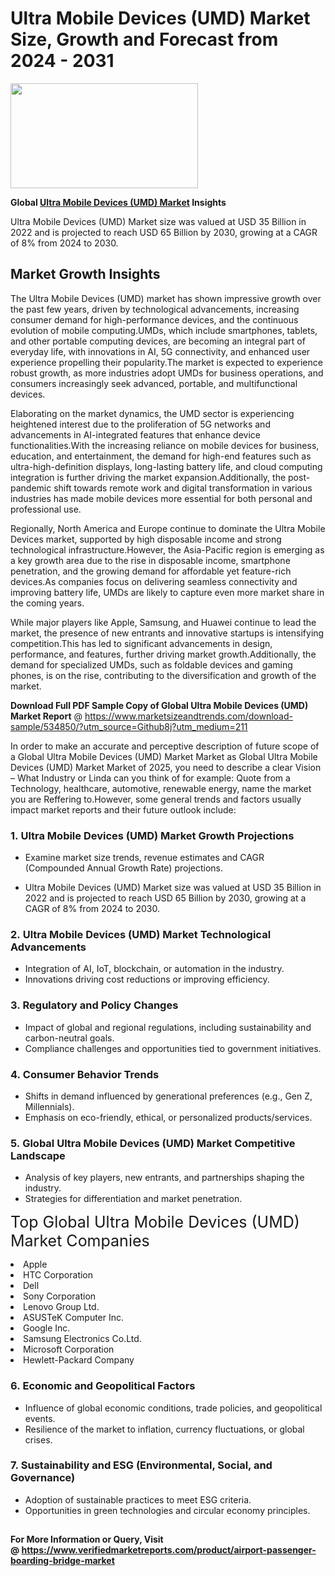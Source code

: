 <H1>Ultra Mobile Devices (UMD) Market Size, Growth and Forecast from 2024 - 2031</H1><img class="aligncenter size-medium wp-image-584254" src="https://thirdeyenews.in/wp-content/uploads/2024/09/Global-Market-Research-300x168.jpeg" alt="" width="300" height="168" /><p><strong>Global&nbsp;<a href="https://www.marketsizeandtrends.com/download-sample/534850/?utm_source=Github8j?utm_medium=211">Ultra Mobile Devices (UMD) Market</a> Insights</strong></p><p>Ultra Mobile Devices (UMD) Market size was valued at USD 35 Billion in 2022 and is projected to reach USD 65 Billion by 2030, growing at a CAGR of 8% from 2024 to 2030.</p><p><h2>Market Growth Insights</h2> <p>The Ultra Mobile Devices (UMD) market has shown impressive growth over the past few years, driven by technological advancements, increasing consumer demand for high-performance devices, and the continuous evolution of mobile computing.UMDs, which include smartphones, tablets, and other portable computing devices, are becoming an integral part of everyday life, with innovations in AI, 5G connectivity, and enhanced user experience propelling their popularity.The market is expected to experience robust growth, as more industries adopt UMDs for business operations, and consumers increasingly seek advanced, portable, and multifunctional devices.</p> <p>Elaborating on the market dynamics, the UMD sector is experiencing heightened interest due to the proliferation of 5G networks and advancements in AI-integrated features that enhance device functionalities.With the increasing reliance on mobile devices for business, education, and entertainment, the demand for high-end features such as ultra-high-definition displays, long-lasting battery life, and cloud computing integration is further driving the market expansion.Additionally, the post-pandemic shift towards remote work and digital transformation in various industries has made mobile devices more essential for both personal and professional use.</p> <p>Regionally, North America and Europe continue to dominate the Ultra Mobile Devices market, supported by high disposable income and strong technological infrastructure.However, the Asia-Pacific region is emerging as a key growth area due to the rise in disposable income, smartphone penetration, and the growing demand for affordable yet feature-rich devices.As companies focus on delivering seamless connectivity and improving battery life, UMDs are likely to capture even more market share in the coming years.</p> <p>While major players like Apple, Samsung, and Huawei continue to lead the market, the presence of new entrants and innovative startups is intensifying competition.This has led to significant advancements in design, performance, and features, further driving market growth.Additionally, the demand for specialized UMDs, such as foldable devices and gaming phones, is on the rise, contributing to the diversification and growth of the market.</p> <p><span class=""><strong>Download Full PDF Sample Copy of Global Ultra Mobile Devices (UMD) Market Report</strong> @ <a href="https://www.marketsizeandtrends.com/download-sample/534850/?utm_source=Github8j?utm_medium=211" target="_blank">https://www.marketsizeandtrends.com/download-sample/534850/?utm_source=Github8j?utm_medium=211</a></span></p><p>In order to make an accurate and perceptive description of future scope of a Global&nbsp;Ultra Mobile Devices (UMD) Market Market as Global&nbsp;Ultra Mobile Devices (UMD) Market Market of 2025, you need to describe a clear Vision &ndash; What Industry or Linda can you think of for example: Quote from a Technology, healthcare, automotive, renewable energy, name the market you are Reffering to.However, some general trends and factors usually impact market reports and their future outlook include:</p><h3>1.&nbsp;<strong>Ultra Mobile Devices (UMD) Market Growth Projections</strong></h3><ul><li>Examine market size trends, revenue estimates and CAGR (Compounded Annual Growth Rate) projections.</li><li><p>Ultra Mobile Devices (UMD) Market size was valued at USD 35 Billion in 2022 and is projected to reach USD 65 Billion by 2030, growing at a CAGR of 8% from 2024 to 2030.</p></li></ul><h3>2.&nbsp;<strong>Ultra Mobile Devices (UMD) Market Technological Advancements</strong></h3><ul><li>Integration of AI, IoT, blockchain, or automation in the industry.</li><li>Innovations driving cost reductions or improving efficiency.</li></ul><h3>3.&nbsp;<strong>Regulatory and Policy Changes</strong></h3><ul><li>Impact of global and regional regulations, including sustainability and carbon-neutral goals.</li><li>Compliance challenges and opportunities tied to government initiatives.</li></ul><h3>4.&nbsp;<strong>Consumer Behavior Trends</strong></h3><ul><li>Shifts in demand influenced by generational preferences (e.g., Gen Z, Millennials).</li><li>Emphasis on eco-friendly, ethical, or personalized products/services.</li></ul><h3>5.&nbsp;<strong>Global Ultra Mobile Devices (UMD) Market Competitive Landscape</strong></h3><ul><li>Analysis of key players, new entrants, and partnerships shaping the industry.</li><li>Strategies for differentiation and market penetration.</li></ul><p data-pm-slice="1 1 []"><span style="color: inherit; font-family: inherit; font-size: 25px;">Top Global Ultra Mobile Devices (UMD) Market Companies</span></p><div class="" data-test-id=""><p><li>Apple</li><li> HTC Corporation</li><li> Dell</li><li> Sony Corporation</li><li> Lenovo Group Ltd.</li><li> ASUSTeK Computer Inc.</li><li> Google Inc.</li><li> Samsung Electronics Co.Ltd.</li><li> Microsoft Corporation</li><li> Hewlett-Packard Company</li></p></div><h3>6.&nbsp;<strong>Economic and Geopolitical Factors</strong></h3><ul><li>Influence of global economic conditions, trade policies, and geopolitical events.</li><li>Resilience of the market to inflation, currency fluctuations, or global crises.</li></ul><h3>7.&nbsp;<strong>Sustainability and ESG (Environmental, Social, and Governance)</strong></h3><ul><li>Adoption of sustainable practices to meet ESG criteria.</li><li>Opportunities in green technologies and circular economy principles.</li></ul><h2><strong style="font-size: 14px;">For More Information or Query, Visit @&nbsp;</strong><a style="background-color: #ffffff; font-size: 14px;" href="https://www.marketsizeandtrends.com/report/ultra-mobile-devices-umd-market/" target="_blank">https://www.verifiedmarketreports.com/product/airport-passenger-boarding-bridge-market</a></h2>
